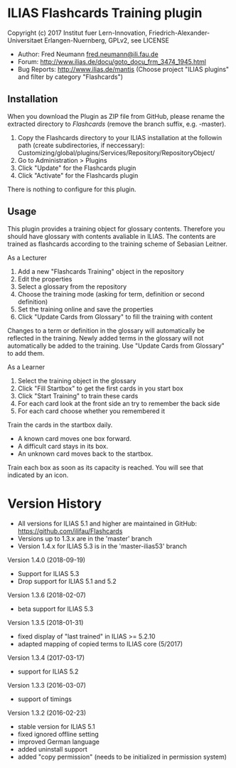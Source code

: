 ILIAS Flashcards Training plugin
================================

Copyright (c) 2017 Institut fuer Lern-Innovation, Friedrich-Alexander-Universitaet Erlangen-Nuernberg, GPLv2, see LICENSE

- Author:   Fred Neumann <fred.neumann@ili.fau.de>
- Forum: http://www.ilias.de/docu/goto_docu_frm_3474_1945.html
- Bug Reports: http://www.ilias.de/mantis (Choose project "ILIAS plugins" and filter by category "Flashcards")

Installation
------------
When you download the Plugin as ZIP file from GitHub, please rename the extracted directory to *Flashcards*
(remove the branch suffix, e.g. -master).

1. Copy the Flashcards directory to your ILIAS installation at the followin path (create subdirectories, if neccessary):
Customizing/global/plugins/Services/Repository/RepositoryObject/
2. Go to Administration > Plugins
3. Click "Update" for the Flashcards plugin
4. Click "Activate" for the Flashcards plugin

There is nothing to configure for this plugin.

Usage
-----
This plugin provides a training object for glossary contents.
Therefore you should have glossary with contents avaliable in ILIAS. 
The contents are trained as flashcards according to the training scheme of Sebasian Leitner.

As a Lecturer

1. Add a new "Flashcards Training" object in the repository
2. Edit the properties 
3. Select a glossary from the repository
4. Choose the training mode (asking for term, definition or second definition)
5. Set the training online and save the properties
6. Click "Update Cards from Glossary" to fill the training with content

Changes to a term or definition in the glossary will automatically be reflected in the training.
Newly added terms in the glossary will not automatically be added to the training.
Use "Update Cards from Glossary" to add them.

As a Learner

1. Select the training object in the glossary
2. Click "Fill Startbox" to get the first cards in you start box
3. Click "Start Training" to train these cards
4. For each card look at the front side an try to remember the back side
5. For each card choose whether you remembered it

Train the cards in the startbox daily.

* A known card moves one box forward.
* A difficult card stays in its box.
* An unknown card moves back to the startbox.

Train each box as soon as its capacity is reached. You will see that indicated by an icon.

Version History
===============

* All versions for ILIAS 5.1 and higher are maintained in GitHub: https://github.com/ilifau/Flashcards
* Versions up to 1.3.x are in the 'master' branch
* Version 1.4.x for ILIAS 5.3 is in the 'master-ilias53' branch

Version 1.4.0 (2018-09-19)
* Support for ILIAS 5.3
* Drop support for ILIAS 5.1 and 5.2

Version 1.3.6 (2018-02-07)
* beta support for ILIAS 5.3

Version 1.3.5 (2018-01-31)
* fixed display of "last trained" in ILIAS >= 5.2.10
* adapted mapping of copied terms to ILIAS core (5/2017)

Version 1.3.4 (2017-03-17)
* support for ILIAS 5.2

Version 1.3.3 (2016-03-07)
* support of timings

Version 1.3.2 (2016-02-23)
* stable version for ILIAS 5.1
* fixed ignored offline setting
* improved German language
* added uninstall support
* added "copy permission" (needs to be initialized in permission system)